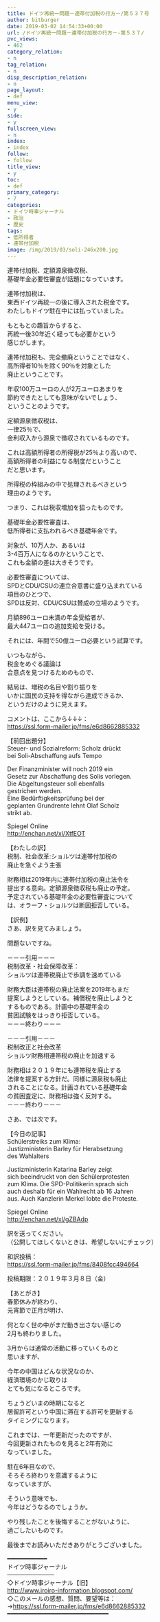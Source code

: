 ```yaml
---
title: ドイツ再統一問題－連帯付加税の行方－/第５３７号
author: bitburger
date: 2019-03-02 14:54:33+00:00
url: /ドイツ再統一問題－連帯付加税の行方－-第５３７/
pvc_views:
- 462
category_relation:
- n
tag_relation:
- n
disp_description_relation:
- n
page_layout:
- def
menu_view:
- y
side:
- y
fullscreen_view:
- n
index:
- index
follow:
- follow
title_view:
- y
toc:
- def
primary_category:
- 7
categories:
- ドイツ時事ジャーナル
- 政治
- 歴史
tags:
- 低所得者
- 連帯付加税
image: /img/2019/03/soli-246x200.jpg
---
```

連帯付加税、定額源泉徴収税、  
基礎年金必要性審査が話題になっています。

連帯付加税は、  
東西ドイツ再統一の後に導入された税金です。  
わたしもドイツ駐在中には払っていました。  
  
もともとの趣旨からすると、  
再統一後30年近く経っても必要かという  
感じがします。  
  
連帯付加税も、完全撤廃ということではなく、  
高所得者10％を除く90％を対象とした  
廃止ということです。  
  
年収100万ユーロの人が2万ユーロあまりを  
節約できたとしても意味がないでしょう、  
ということのようです。

定額源泉徴収税は、  
一律25％で、  
金利収入から源泉で徴収されているものです。  
  
これは高額所得者の所得税が25％より高いので、  
高額所得者の利益になる制度だということ  
だと思います。  
  
所得税の枠組みの中で処理されるべきという  
理由のようです。  
  
つまり、これは税収増加を狙ったものです。

基礎年金必要性審査は、  
低所得者に支払われるべき基礎年金です。  
  
対象が、10万人か、あるいは  
3-4百万人になるのかということで、  
これも金額の差は大きそうです。  
  
必要性審査については、  
SPDとCDU/CSUの連立合意書に盛り込まれている  
項目のひとつで、  
SPDは反対、CDU/CSUは賛成の立場のようです。  
  
月額896ユーロ未満の年金受給者が、  
最大447ユーロの追加支給を受ける。  
  
それには、年間で50億ユーロ必要という試算です。

いつもながら、  
税金をめぐる議論は  
合意点を見つけるためのもので、  
  
結局は、増税の名目や割り振りを  
いかに国民の支持を得ながら達成できるか、  
というだけのように見えます。

コメントは、ここから↓↓↓：  
<a rel="noopener" href="https://ssl.form-mailer.jp/fms/e6d8662885332" target="_blank">https://ssl.form-mailer.jp/fms/e6d8662885332</a>

【前回出題分】  
Steuer- und Sozialreform: Scholz drückt  
bei Soli-Abschaffung aufs Tempo  
  
Der Finanzminister will noch 2019 ein  
Gesetz zur Abschaffung des Solis vorlegen.  
Die Abgeltungsteuer soll ebenfalls  
gestrichen werden.  
Eine Bedürftigkeitsprüfung bei der  
geplanten Grundrente lehnt Olaf Scholz  
strikt ab.  
  
Spiegel Online  
<a rel="noopener" href="http://enchan.net/xl/XtfEOT" target="_blank">http://enchan.net/xl/XtfEOT</a>

【わたしの訳】  
税制、社会改革:ショルツは連帯付加税の  
廃止を急ぐよう主張  
  
財務相は2019年内に連帯付加税の廃止法令を  
提出する意向。定額源泉徴収税も廃止の予定。  
予定されている基礎年金の必要性審査について  
は、オラーフ・ショルツは断固拒否している。

【訳例】  
さあ、訳を見てみましょう。  
  
問題ないですね。

－－－引用－－－  
税制改革・社会保障改革：  
ショルツは連帯税廃止で歩調を速めている  
  
財務大臣は連帯税の廃止法案を2019年もまだ  
提案しようとしている。補償税を廃止しようと  
するものである。計画中の基礎年金の  
貧困試験をはっきり拒否している。  
－－－終わり－－－

－－－引用－－－  
税制改正と社会改革  
ショルツ財務相連帯税の廃止を加速する  
  
財務相は２０１９年にも連帯税を廃止する  
法律を提案する方針だ。同様に源泉税も廃止  
されることになる。計画されている基礎年金  
の貧困査定に、財務相は強く反対する。  
－－－終わり－－－

さあ、では次です。  
  
【今日の記事】  
Schülerstreiks zum Klima:  
Justizministerin Barley für Herabsetzung  
des Wahlalters  
  
Justizministerin Katarina Barley zeigt  
sich beeindruckt von den Schülerprotesten  
zum Klima. Die SPD-Politikerin sprach sich  
auch deshalb für ein Wahlrecht ab 16 Jahren  
aus. Auch Kanzlerin Merkel lobte die Proteste.  
  
Spiegel Online  
<a rel="noopener" href="http://enchan.net/xl/gZBAdp" target="_blank">http://enchan.net/xl/gZBAdp</a>

訳を送ってください。  
（公開してほしくないときは、希望しないにチェック）  
  
和訳投稿：  
 <a rel="noopener" href="https://ssl.form-mailer.jp/fms/8408fcc494664" target="_blank">https://ssl.form-mailer.jp/fms/8408fcc494664</a>  
  
投稿期限：２０１９年３月８日（金）

【あとがき】  
春節休みが終わり、  
元宵節で正月が明け、  
  
何となく世の中がまだ動き出さない感じの  
2月も終わりました。  
  
3月からは通常の活動に移っていくものと  
思いますが、  
  
今年の中国はどんな状況なのか、  
経済環境のかじ取りは  
とても気になるところです。  
  
ちょうどいまの時期になると  
居留許可という中国に滞在する許可を更新する  
タイミングになります。  
  
これまでは、一年更新だったのですが、  
今回更新されたものを見ると2年有効に  
なっていました。  
  
駐在6年目なので、  
そろそろ終わりを意識するように  
なっていますが、  
  
そういう意味でも、  
今年はどうなるのでしょうか。  
  
やり残したことを後悔することがないように、  
過ごしたいものです。  
  
最後までお読みいただきありがとうございました。

━━━━━━━━━━━  
ドイツ時事ジャーナル  
───────────  
◇ドイツ時事ジャーナル【旧】  
<a rel="noopener" href="http://www.iroiro-information.blogspot.com/" target="_blank">http://www.iroiro-information.blogspot.com/</a>  
◇このメールの感想、質問、要望等は：  
-><a rel="noopener" href="https://ssl.form-mailer.jp/fms/e6d8662885332" target="_blank">https://ssl.form-mailer.jp/fms/e6d8662885332</a>  
━━━━━━━━━━━━━━━━━━━━━━━━━━━━